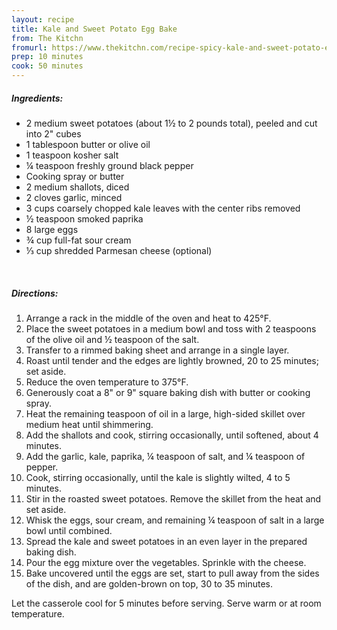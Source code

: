 ```yaml
---
layout: recipe
title: Kale and Sweet Potato Egg Bake
from: The Kitchn
fromurl: https://www.thekitchn.com/recipe-spicy-kale-and-sweet-potato-egg-bake-238200
prep: 10 minutes
cook: 50 minutes
---
```


##### Ingredients:

* 2 medium sweet potatoes (about 1½ to 2 pounds total), peeled and cut into 2" cubes
* 1 tablespoon butter or olive oil
* 1 teaspoon kosher salt
* ¼ teaspoon freshly ground black pepper
* Cooking spray or butter
* 2 medium shallots, diced
* 2 cloves garlic, minced
* 3 cups coarsely chopped kale leaves with the center ribs removed
* ½ teaspoon smoked paprika
* 8 large eggs
* ¾ cup full-fat sour cream
* ⅓ cup shredded Parmesan cheese (optional)

<br>

##### Directions:

1. Arrange a rack in the middle of the oven and heat to 425°F.
2. Place the sweet potatoes in a medium bowl and toss with 2 teaspoons of the olive oil and ½ teaspoon of the salt. 
3. Transfer to a rimmed baking sheet and arrange in a single layer. 
4. Roast until tender and the edges are lightly browned, 20 to 25 minutes; set aside. 
5. Reduce the oven temperature to 375°F. 
6. Generously coat a 8" or 9" square baking dish with butter or cooking spray.
7. Heat the remaining teaspoon of oil in a large, high-sided skillet over medium heat until shimmering. 
8. Add the shallots and cook, stirring occasionally, until softened, about 4 minutes. 
9. Add the garlic, kale, paprika, ¼ teaspoon of salt, and ¼ teaspoon of pepper. 
10. Cook, stirring occasionally, until the kale is slightly wilted, 4 to 5 minutes. 
11. Stir in the roasted sweet potatoes. Remove the skillet from the heat and set aside.
12. Whisk the eggs, sour cream, and remaining ¼ teaspoon of salt in a large bowl until combined.
13. Spread the kale and sweet potatoes in an even layer in the prepared baking dish. 
14. Pour the egg mixture over the vegetables. Sprinkle with the cheese.
15. Bake uncovered until the eggs are set, start to pull away from the sides of the dish, and are golden-brown on top, 30 to 35 minutes. 

Let the casserole cool for 5 minutes before serving. Serve warm or at room temperature. 
